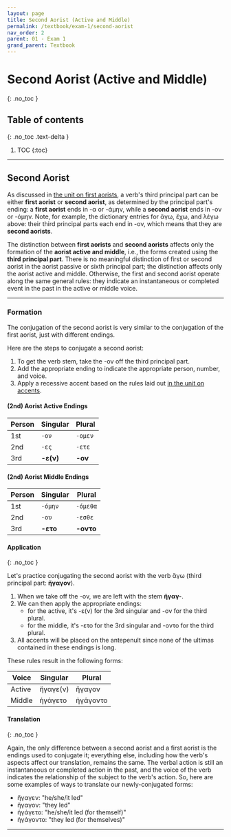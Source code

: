 ```yaml
---
layout: page
title: Second Aorist (Active and Middle)
permalink: /textbook/exam-1/second-aorist
nav_order: 2
parent: 01 - Exam 1
grand_parent: Textbook
---
```


# Second Aorist (Active and Middle)
{: .no_toc }

## Table of contents
{: .no_toc .text-delta }

1. TOC
{:toc}

***

## Second Aorist

As discussed in [the unit on first aorists](first-aorist#first-and-second-aorists), a verb's third principal part can be either **first aorist** or **second aorist**, as determined by the principal part's ending: a **first aorist** ends in -α or -άμην, while a **second aorist** ends in -ον or -όμην. Note, for example, the dictionary entries for ἄγω, ἔχω, and λέγω above: their third principal parts each end in -ον, which means that they are **second aorists**.

The distinction between **first aorists** and **second aorists** affects only the formation of the **aorist active and middle**, i.e., the forms created using the **third principal part**. There is no meaningful distinction of first or second aorist in the aorist passive or sixth principal part; the distinction affects only the aorist active and middle. Otherwise, the first and second aorist operate along the same general rules: they indicate an instantaneous or completed event in the past in the active or middle voice.

***

### Formation

The conjugation of the second aorist is very similar to the conjugation of the first aorist, just with different endings.

Here are the steps to conjugate a second aorist:
1. To get the verb stem, take the -ον off the third principal part.  
2. Add the appropriate ending to indicate the appropriate person, number, and voice.  
3. Apply a recessive accent based on the rules laid out [in the unit on accents](../basics/alphabet-and-accents#accents).

#### (2nd) Aorist Active Endings

| Person | Singular | Plural |
| ----- | ----- | ----- |
| 1st | `-ον` | `-ομεν` |
| 2nd | `-ες` | `-ετε`|
| 3rd | **-ε(ν)** | **-ον** |

#### (2nd) Aorist Middle Endings

| Person | Singular | Plural |
| ----- | ----- | ----- |
| 1st | `-όμην` | `-όμεθα` |
| 2nd | `-ου` | `-εσθε`|
| 3rd | **-ετο** | **-οντο** |

#### Application
{: .no_toc }

Let's practice conjugating the second aorist with the verb ἄγω (third principal part: **ἤγαγον**).

1. When we take off the -ον, we are left with the stem **ἤγαγ-**.
2. We can then apply the appropriate endings:
    * for the active, it's -ε(ν) for the 3rd singular and -ον for the third plural.
    * for the middle, it's -ετο for the 3rd singular and -οντο for the third plural.
3. All accents will be placed on the antepenult since none of the ultimas contained in these endings is long.

These rules result in the following forms:

| Voice | Singular | Plural |
| ----- | ----- | ----- |
| Active | ἤγαγε(ν) | ἤγαγον |
| Middle | ἠγάγετο | ἠγάγοντο |  

#### Translation
{: .no_toc }

Again, the only difference between a second aorist and a first aorist is the endings used to conjugate it; everything else, including how the verb's aspects affect our translation, remains the same. The verbal action is still an instantaneous or completed action in the past, and the voice of the verb indicates the relationship of the subject to the verb's action. So, here are some examples of ways to translate our newly-conjugated forms:

* ἤγαγεν: "he/she/it led"
* ἤγαγον: "they led"
* ἠγάγετο: "he/she/it led (for themself)"
* ἠγάγοντο: "they led (for themselves)"

***
